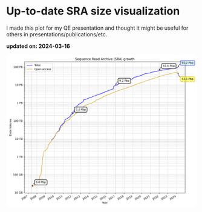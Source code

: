 # Up-to-date SRA size visualization

I made this plot for my QE presentation and thought it might be useful for others in presentations/publications/etc.

**updated on: 2024-03-16**


![SRA Data Growth](sra_data_growth.png)